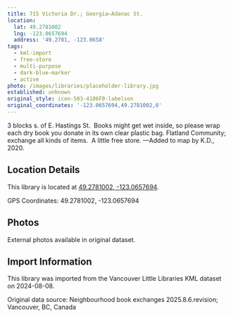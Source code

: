 ```yaml
---
title: 715 Victoria Dr.; Georgia—Adanac St.
location:
  lat: 49.2781002
  lng: -123.0657694
  address: '49.2781, -123.0658'
tags:
  - kml-import
  - free-store
  - multi-purpose
  - dark-blue-marker
  - active
photo: /images/libraries/placeholder-library.jpg
established: unknown
original_style: icon-503-4186F0-labelson
original_coordinates: '-123.0657694,49.2781002,0'
---
```

3 blocks s. of E. Hastings St.  Books might get wet inside, so please wrap each dry book you donate in its own clear plastic bag.
Flatland Community; exchange all kinds of items.  A little free store.
—Added to map by K.D., 2020.

## Location Details

This library is located at [49.2781002, -123.0657694](https://www.google.com/maps?q=49.2781002,-123.0657694).

GPS Coordinates: 49.2781002, -123.0657694

## Photos

External photos available in original dataset.

## Import Information

This library was imported from the Vancouver Little Libraries KML dataset on 2024-08-08.

Original data source: Neighbourhood book exchanges 2025.8.6.revision; Vancouver, BC, Canada

